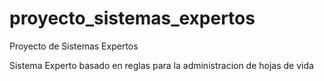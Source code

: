 # proyecto_sistemas_expertos
Proyecto de Sistemas Expertos

Sistema Experto basado en reglas para la administracion de hojas de vida
